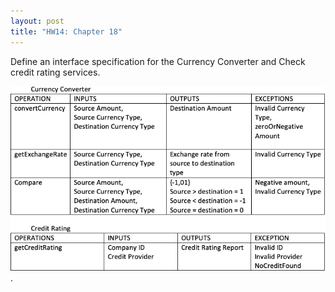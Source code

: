 ```yaml
---
layout: post
title: "HW14: Chapter 18"
---
```


Define an interface specification for the Currency Converter and Check credit rating services.  

![componentExercise](/images/currencyConverterCredit.jpg " ").  
